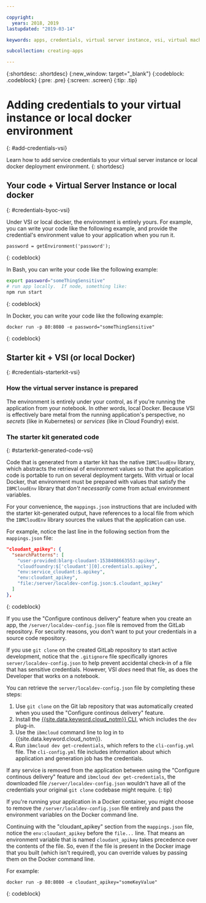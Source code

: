 ```yaml
---

copyright:
  years: 2018, 2019
lastupdated: "2019-03-14"

keywords: apps, credentials, virtual server instance, vsi, virtual machine, vm

subcollection: creating-apps

---
```


{:shortdesc: .shortdesc}
{:new_window: target="_blank"}
{:codeblock: .codeblock}
{:pre: .pre}
{:screen: .screen}
{:tip: .tip}

# Adding credentials to your virtual instance or local docker environment
{: #add-credentials-vsi}

Learn how to add service credentials to your virtual server instance or local docker deployment environment.
{: shortdesc}

## Your code + Virtual Server Instance or local docker
{: #credentials-byoc-vsi}

Under VSI or local docker, the environment is entirely yours. For example, you can write your code like the following example, and provide the credential's environment value to your application when you run it.
```
password = getEnvironment('password');
```
{: codeblock}

In Bash, you can write your code like the following example:
```bash
export password="someThingSensitive"
# run app locally.  If node, something like:
npm run start
```
{: codeblock}

In Docker, you can write your code like the following example:
```
docker run -p 80:8080 -e password="someThingSensitive"
```
{: codeblock}

## Starter kit + VSI (or local Docker)
{: #credentials-starterkit-vsi}

### How the virtual server instance is prepared

The environment is entirely under your control, as if you're running the application from your notebook. In other words, local Docker. Because VSI is effectively bare metal from the running application's perspective, no _secrets_ (like in Kubernetes) or _services_ (like in Cloud Foundry) exist.

### The starter kit generated code
{: #starterkit-generated-code-vsi}

Code that is generated from a starter kit has the native `IBMCloudEnv` library, which abstracts the retrieval of environment values so that the application code is portable to run on several deployment targets. With virtual or local Docker, that environment must be prepared with values that satisfy the `IBMCloudEnv` library that _don't necessarily_ come from actual environment variables.

For your convenience, the `mappings.json` instructions that are included with the starter kit-generated output, have references to a local file from which the `IBMCloudEnv` library sources the values that the application can use.

For example, notice the last line in the following section from the `mappings.json` file:
```json
"cloudant_apikey": {
  "searchPatterns": [
    "user-provided:blarg-cloudant-1538408663553:apikey",
    "cloudfoundry:$['cloudant'][0].credentials.apikey",
    "env:service_cloudant:$.apikey",
    "env:cloudant_apikey",
    "file:/server/localdev-config.json:$.cloudant_apikey"
  ]
},
```
{: codeblock}

If you use the "Configure continous delivery" feature when you create an app, the `/server/localdev-config.json` file is removed from the GitLab repository. For security reasons, you don't want to put your credentials in a source code repository.

If you use `git clone` on the created GitLab repository to start active development, notice that the `.gitignore` file specifically ignores `server/localdev-config.json` to help prevent accidental check-in of a file that has sensitive credentials. However, VSI _does_ need that file, as does the Developer that works on a notebook.

You can retrieve the `server/localdev-config.json` file by completing these steps:

1. Use `git clone` on the Git lab repository that was automatically created when you used the "Configure continous delivery" feature.
2. Install the [{{site.data.keyword.cloud_notm}} CLI](//docs/cli?topic=cloud-cli-ibmcloud-cli), which includes the `dev` plug-in.
3. Use the `ibmcloud` command line to log in to {{site.data.keyword.cloud_notm}}.
4. Run `ibmcloud dev get-credentials`, which refers to the `cli-config.yml` file. The `cli-config.yml` file includes information about which application and generation job has the credentials.

If any service is removed from the application between using the "Configure continous delivery" feature and `ibmcloud dev get-credentials`, the downloaded file `/server/localdev-config.json` wouldn't have all of the credentials your original `git clone` codebase might require.
{: tip}

If you're running your application in a Docker container, you might choose to remove the `/server/localdev-config.json` file entirely and pass the environment variables on the Docker command line.

Continuing with the "cloudant_apikey" section from the `mappings.json` file, notice the `env:cloudant_apikey` before the `file...` line. That means an environment variable that is named `cloudant_apikey` takes precedence over the contents of the file. So, even if the file is present in the Docker image that you built (which isn't required), you can override values by passing them on the Docker command line.

For example:
```
docker run -p 80:8080 -e cloudant_apikey="someKeyValue"
```
{: codeblock}
